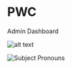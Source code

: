 # PWC
Admin Dashboard

![alt text](https://github.com/flystunna/PWC/blob/master/PWC/wwwroot/desc.jpg?raw=true)

<img src="https://drive.google.com/file/d/1NKlwwuTcOLx9hOOmwtD5dNZk9byn4OFD/view?usp=sharing" raw=true alt="Subject Pronouns">
